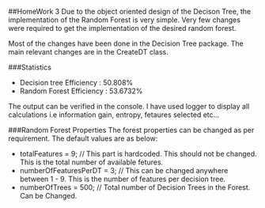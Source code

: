 ##HomeWork 3
Due to the object oriented design of the Decison Tree, the implementation of the Random Forest is very simple.
Very few changes were required to get the implementation of the desired random forest.

Most of the changes have been done in the Decision Tree package. The main relevant changes
are in the CreateDT class.

###Statistics
- Decision tree Efficiency : 50.808%
- Random Forest Efficiency : 53.6732%

The output can be verified in the console. I have used logger to display all calculations i.e information gain, entropy, fetaures selected etc... 


###Random Forest Properties
The forest properties can be changed as per requirement.
The default values are as below:
 - totalFeatures = 9; // This part is hardcoded. This should not be changed. This is the total number of available fetures.
 - numberOfFeaturesPerDT = 3; // This can be changed anywhere between 1 - 9. This is the number of features per decision tree.
 - numberOfTrees = 500; // Total number of Decision Trees in the Forest. Can be Changed.
